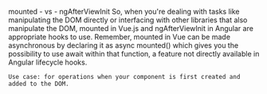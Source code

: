 mounted - vs - ngAfterViewInit 
    So, when you're dealing with tasks like manipulating the DOM directly or interfacing with other libraries that also manipulate the DOM, mounted in Vue.js and ngAfterViewInit in Angular are appropriate hooks to use. Remember, mounted in Vue can be made asynchronous by declaring it as async mounted() which gives you the possibility to use await within that function, a feature not directly available in Angular lifecycle hooks.

    Use case: for operations when your component is first created and added to the DOM.
    